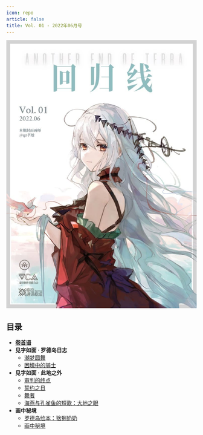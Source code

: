 ```yaml
---
icon: repo
article: false
title: Vol. 01 - 2022年06月号
---
```


![](./cover.jpg)

## 目录

- [**卷首语**](intro)
- **见字如面 · 罗德岛日志**
  - [潮梦圆舞](article1)
  - [困境中的骑士](article2)
- **见字如面 · 此地之外**
  - [审判的终点](article3)
  - [誓约之日](article4)
  - [舞者](article5)
  - [海燕与孔雀鱼的短歌：大地之眼](article6)
- **画中秘境**
  - [罗德岛绘本：猞猁奶奶](comic1)
  - [画中秘境](paintings)